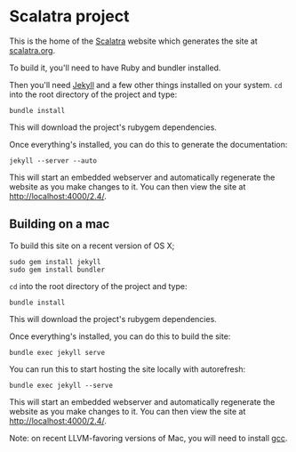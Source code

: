 # Scalatra project

This is the home of the [Scalatra](http://github.com/scalatra/scalatra/)
website which generates the site at [scalatra.org](http://scalatra.org).

To build it, you'll need to have Ruby and bundler installed.

Then you'll need [Jekyll](https://github.com/mojombo/jekyll) and a 
few other things installed on your system. `cd` into the root directory
of the project and type:

```
bundle install
```

This will download the project's rubygem dependencies.

Once everything's installed, you can do this to generate the documentation:

```
jekyll --server --auto
```

This will start an embedded webserver and automatically regenerate the website
as you make changes to it. You can then view the site at 
[http://localhost:4000/2.4/](http://localhost:4000/2.4/).

## Building on a mac

To build this site on a recent version of OS X;

```
sudo gem install jekyll
sudo gem install bundler
```
`cd` into the root directory
of the project and type:

```
bundle install
```

This will download the project's rubygem dependencies.

Once everything's installed, you can do this to build the site:

```
bundle exec jekyll serve
```

You can run this to start hosting the site locally with autorefresh:
```
bundle exec jekyll --serve
```

This will start an embedded webserver and automatically regenerate the website
as you make changes to it. You can then view the site at
[http://localhost:4000/2.4/](http://localhost:4000/2.4/).

Note: on recent LLVM-favoring versions of Mac, you will need to install
[gcc](https://github.com/kennethreitz/osx-gcc-installer).


